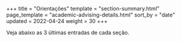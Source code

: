 +++
title = "Orientações"
template = "section-summary.html"
page_template = "academic-advising-details.html"
sort_by = "date"
updated = 2022-04-24
weight = 30
+++

Veja abaixo as 3 últimas entradas de cada seção.
